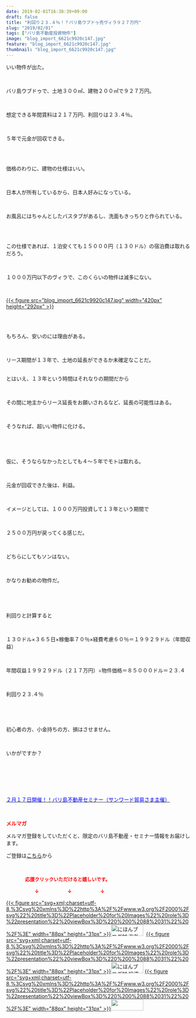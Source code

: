 ```yaml
---
date: 2019-02-01T16:38:39+09:00
draft: false
title: "利回り２３.４％！？バリ島ウブドゥ売ヴィラ９２７万円"
slug: "2019/02/01"
tags: ["バリ島不動産投資物件"]
image: "blog_import_6621c9920c147.jpg"
feature: "blog_import_6621c9920c147.jpg"
thumbnail: "blog_import_6621c9920c147.jpg"
---
```

<p>いい物件が出た。</p><p> </p><p>バリ島ウブドゥで、土地３００㎡、建物２００㎡で９２７万円。</p><p> </p><p>想定できる年間賃料は２１７万円、利回りは２３.４％。</p><p> </p><p>５年で元金が回収できる。</p><p> </p><p><br/>価格のわりに、建物の仕様はいい。</p><p> </p><p>日本人が所有しているから、日本人好みになっている。</p><p> </p><p>お風呂にはちゃんとしたバスタブがあるし、洗面もきっちりと作られている。</p><p> </p><p><br/>この仕様であれば、１泊安くても１５０００円（１３０ドル）の宿泊費は取れるだろう。</p><p> </p><p>１０００万円以下のヴィラで、このくらいの物件は滅多にない。</p><p> </p><p><a href="blog_import_6621c9920c147.jpg">{{< figure src="blog_import_6621c9920c147.jpg" width="420px" height="292px" >}}</a></p><p> </p><p><br/>もちろん、安いのには理由がある。</p><p> </p><p>リース期間が１３年で、土地の延長ができるか未確定なことだ。</p><p><br/>とはいえ、１３年という時間はそれなりの期間だから</p><p> </p><p>その間に地主からリース延長をお願いされるなど、延長の可能性はある。</p><p> </p><p>そうなれば、超いい物件に化ける。</p><p> </p><p> </p><p>仮に、そうならなかったとしても４～５年でモトは取れる。</p><p> </p><p>元金が回収できた後は、利益。</p><p> </p><p>イメージとしては、１０００万円投資して１３年という期間で</p><p> </p><p>２５００万円が戻ってくる感じだ。</p><p> </p><p>どちらにしてもソンはない。</p><p> </p><p>かなりお勧めの物件だ。</p><p> </p><p> </p><p>利回りと計算すると</p><p> </p><p>１３０ドル×３６５日×稼働率７０％×経費考慮６０％＝１９９２９ドル（年間収益）</p><p> </p><p>年間収益１９９２９ドル（２１７万円）÷物件価格＝８５０００ドル＝２３.４</p><p> </p><p>利回り２３.４％</p><p> </p><p> </p><p>初心者の方、小金持ちの方、損はさせません。</p><p> </p><p>いかがですか？</p><p> </p><p> </p><p> </p><p><a href="http://www.sunward-t.co.jp/seminar/2019/02/17_ek/index.html" target="_blank"><span style="color: rgb(0, 0, 255);">２月１７日開催！！バリ島不動産セミナー（サンワード貿易さま主催）</span></a></p><p> </p><p><span style="font-weight: bold;"><span style="color: rgb(255, 0, 0);">メルマガ</span></span></p><p>メルマガ登録をしていただくと、限定のバリ島不動産・セミナー情報をお届けします。</p><p>ご登録は<a href="f9eeVI" target="_blank">こちら</a>から</p><p style="text-align: center;"> </p><p><font color="#ff0000" size="2"><strong>　　　　応援クリックいただけると嬉しいです。</strong></font></p><p><font color="#ff0000" size="2"><strong>　　　　　　↓　　　　　　↓　　　　　　↓</strong></font></p><p><a href="ranking.html?p_cid=01260127" id="&amp;blogmura_banner">{{< figure src="svg+xml;charset=utf-8,%3Csvg%20xmlns%3D%22http%3A%2F%2Fwww.w3.org%2F2000%2Fsvg%22%20title%3D%22Placeholder%20for%20Images%22%20role%3D%22presentation%22%20viewBox%3D%220%200%2088%2031%22%20%2F%3E" width="88px" height="31px" >}}<noscript><img alt="にほんブログ村 海外生活ブログ バリ島情報へ" border="0" height="31" src="//overseas.blogmura.com/bali/img/bali88_31.gif" width="88"></noscript></a>  <a href="ranking.html?p_cid=01260127" id="&amp;blogmura_banner">{{< figure src="svg+xml;charset=utf-8,%3Csvg%20xmlns%3D%22http%3A%2F%2Fwww.w3.org%2F2000%2Fsvg%22%20title%3D%22Placeholder%20for%20Images%22%20role%3D%22presentation%22%20viewBox%3D%220%200%2088%2031%22%20%2F%3E" width="88px" height="31px" >}}<noscript><img alt="にほんブログ村 投資ブログ 不動産投資へ" border="0" height="31" src="//investment.blogmura.com/hudousantoushi/img/hudousantoushi88_31.gif" width="88"></noscript></a> <a href="link.php?1804582" title="人気ブログランキングへ">{{< figure src="svg+xml;charset=utf-8,%3Csvg%20xmlns%3D%22http%3A%2F%2Fwww.w3.org%2F2000%2Fsvg%22%20title%3D%22Placeholder%20for%20Images%22%20role%3D%22presentation%22%20viewBox%3D%220%200%2088%2031%22%20%2F%3E" width="88px" height="31px" >}}<noscript><img border="0" height="31" src="https://blog.with2.net/img/banner/banner_22.gif" width="88"></noscript></a></p><p> </p>

